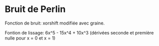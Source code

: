 # Bruit de Perlin

Fonction de bruit: xorshift modifiée avec graine.

Fontion de lissage: 6x^5 - 15x^4 + 10x^3 (dérivées seconde et première nulle pour x = 0 et x = 1)
